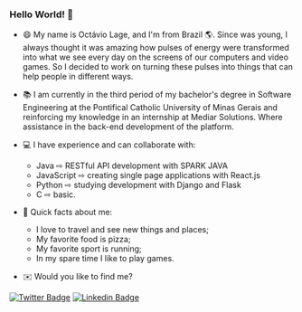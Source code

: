 ### Hello World! 👋

- 😄 My name is Octávio Lage, and I'm from Brazil 🌎. Since was young, I always thought it was amazing how pulses of energy were transformed into what we see every day on the screens of our computers and video games. So I decided to work on turning these pulses into things that can help people in different ways. 

- 📚 I am currently in the third period of my bachelor's degree in Software Engineering at the Pontifical Catholic University of Minas Gerais and reinforcing my knowledge in an internship at Mediar Solutions. Where assistance in the back-end development of the platform.

- 💻 I have experience and can collaborate with:
    - Java ⇨ RESTful API development with SPARK JAVA
    - JavaScript ⇨ creating single page applications with React.js
    - Python ⇨ studying development with Django and Flask
    - C ⇨ basic.

- 🎲 Quick facts about me: 
    - I love to travel and see new things and places;
    - My favorite food is pizza; 
    - My favorite sport is running;
    - In my spare time I like to play games. 

- ✉️ Would you like to find me?
           
[![Twitter Badge](https://img.shields.io/badge/-Twitter-1ca0f1?style=flat-square&labelColor=1ca0f1&logo=twitter&logoColor=white&link=https://twitter.com/lageoctavio)](https://twitter.com/lageoctavio)
[![Linkedin Badge](https://img.shields.io/badge/-LinkedIn-blue?style=flat-square&logo=Linkedin&logoColor=white&link=https://www.linkedin.com/in/octavio-lage)](https://www.linkedin.com/in/octavio-lage)
<!--
**octaviolage/octaviolage** is a ✨ _special_ ✨ repository because its `README.md` (this file) appears on your GitHub profile.

Here are some ideas to get you started:

- 🔭 I’m currently working on ...
- 🌱 I’m currently learning ...
- 👯 I’m looking to collaborate on ...
- 🤔 I’m looking for help with ...
- 💬 Ask me about ...
- 📫 How to reach me: ...
- 😄 Pronouns: ...
- ⚡ Fun fact: ...
-->
